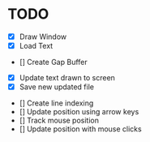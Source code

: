# TODO

- [x] Draw Window
- [x] Load Text
- [] Create Gap Buffer
- [x] Update text drawn to screen
- [x] Save new updated file
- [] Create line indexing
- [] Update position using arrow keys
- [] Track mouse position
- [] Update position with mouse clicks
